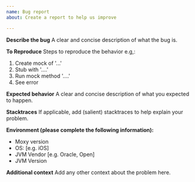 ```yaml
---
name: Bug report
about: Create a report to help us improve

---
```


**Describe the bug**
A clear and concise description of what the bug is.

**To Reproduce**
Steps to reproduce the behavior e.g,:
1. Create mock of '...'
2. Stub with '....'
3. Run mock method '....'
4. See error

**Expected behavior**
A clear and concise description of what you expected to happen.

**Stacktraces**
If applicable, add (salient) stacktraces to help explain your problem.

**Environment (please complete the following information):**
 - Moxy version
 - OS: [e.g. iOS]
 - JVM Vendor [e.g. Oracle, Open]
 - JVM Version

**Additional context**
Add any other context about the problem here.
